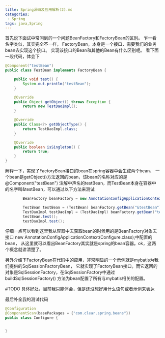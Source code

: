 ```yaml
---
title: Spring源码及应用解析(2).md
categories:
 - Spring
tags: java,Spring
---
```


首先说下面试中常问到的一个问题BeanFactory和FactoryBean的区别。
乍一看名字类似，其实完全不一样，
FactoryBean，本身是一个接口，需要我们的业务bean去实现这个接口。
实现该接口的Bean和其他的Bean有什么区别呢。
看下面一段代码，体会下
````java
@Component("testBean")
public class TestBean implements FactoryBean {

    public void test() {
        System.out.println("testBean");
    }

    @Override
    public Object getObject() throws Exception {
        return new TestDaoImpl();
    }

    @Override
    public Class<?> getObjectType() {
        return TestDaoImpl.class;
    }

    @Override
    public boolean isSingleton() {
        return true;
    }
}
````
解释一下，实现了FactoryBean接口的bean在spring容器中会生成两个bean，
一个bean是getObject()方法返回的bean，该bean的名称对应的是@Component("testBean")
注解中声名的testBean，而TestBean本身在容器中的名字叫&testBean，可以通过以下方法来测试

````java
        BeanFactory beanFactory = new AnnotationConfigApplicationContext(Configure.class);

        TestBean testBean = (TestBean) beanFactory.getBean("&testBean");
        TestDaoImpl testDaoImpl = (TestDaoImpl) beanFactory.getBean("testBean");
        testBean.test();
        testDaoImpl.test();
````

仔细一点可以看到这里我从容器中去获取bean的时候用的是BeanFactory对象去接口
new AnnotationConfigApplicationContext(Configure.class);中配置的bean，
从这里就可以看出BeanFactory其实就是spring的bean容器。ok，这两个概念就讲清楚了。

另外介绍下FactoryBean在代码中的应用，非常明显的一个示例就是mybatis为我们提供的SqlSessionFactoryBean，
它就实现了FactoryBean接口，而它返回的对象是SqlSessionFactory，在SqlSessionFactory中通过buildSqlSessionFactory()
方法为bean配置了所有与mybatis相关的配置。

#TODO 具体好处，目前我只能体会，但是还没想好用什么语句或者示例来表达

最后补全我的测试代码
````java
@Configuration
@ComponentScan(basePackages = {"com.clear.spring.beans"})
public class Configure {


}
````
